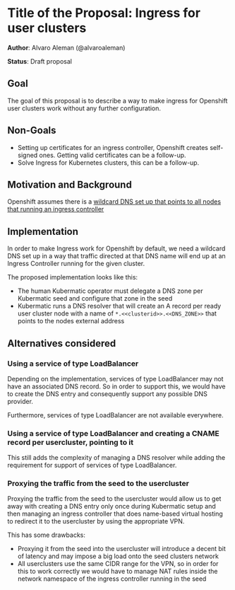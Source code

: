 # Title of the Proposal: Ingress for user clusters

**Author**: Alvaro Aleman (@alvaroaleman)

**Status**: Draft proposal

## Goal

The goal of this proposal is to describe a way to make ingress for Openshift user clusters work without any further configuration.

## Non-Goals

* Setting up certificates for an ingress controller, Openshift creates self-signed ones. Getting valid certificates can be a follow-up.
* Solve Ingress for Kubernetes clusters, this can be a follow-up.

## Motivation and Background

Openshift assumes there is a [wildcard DNS set up that points to all nodes that running an ingress controller](https://docs.openshift.com/container-platform/4.1/installing/installing_vsphere/installing-vsphere.html#installation-dns-user-infra_installing-vsphere)


## Implementation

In order to make Ingress work for Openshift by default, we need a wildcard DNS set up in a way that traffic
directed at that DNS name will end up at an Ingress Controller running for the given cluster.

The proposed implementation looks like this:

* The human Kubermatic operator must delegate a DNS zone per Kubermatic seed and configure that zone in the seed
* Kubermatic runs a DNS resolver that will create an A record per ready user cluster node with a name of
	`*.<<clusterid>>.<<DNS_ZONE>>` that points to the nodes external address

## Alternatives considered

### Using a service of type LoadBalancer

Depending on the implementation, services of type LoadBalancer may not have an associated DNS record. So
in order to support this, we would have to create the DNS entry and consequently support any possible DNS
provider.

Furthermore, services of type LoadBalancer are not available everywhere.

### Using a service of type LoadBalancer and creating a CNAME record per usercluster, pointing to it

This still adds the complexity of managing a DNS resolver while adding the requirement for support
of services of type LoadBalancer.

### Proxying the traffic from the seed to the usercluster

Proxying the traffic from the seed to the usercluster would allow us to get away with creating a DNS entry
only once during Kubermatic setup and then managing an ingress controller that does name-based virtual
hosting to redirect it to the usercluster by using the appropriate VPN.

This has some drawbacks:

* Proxying it from the seed into the usercluster will introduce a decent bit of latency and may impose
	a big load onto the seed clusters network
* All userclusters use the same CIDR range for the VPN, so in order for this to work correctly we would
	have to manage NAT rules inside the network namespace of the ingress controller running in the seed
